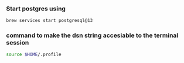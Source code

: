 
### Start postgres using 
```bash
brew services start postgresql@13
```

### command to make the dsn string accesiable to the terminal session
``` bash
source $HOME/.profile
```



